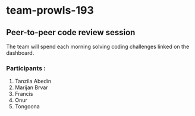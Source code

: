 # team-prowls-193
## Peer-to-peer code review session 
 The team will spend each morning solving coding challenges linked on the dashboard. 
### Participants :
1. Tanzila Abedin
2. Marijan Brvar
3. Francis 
4. Onur
5. Tongoona
